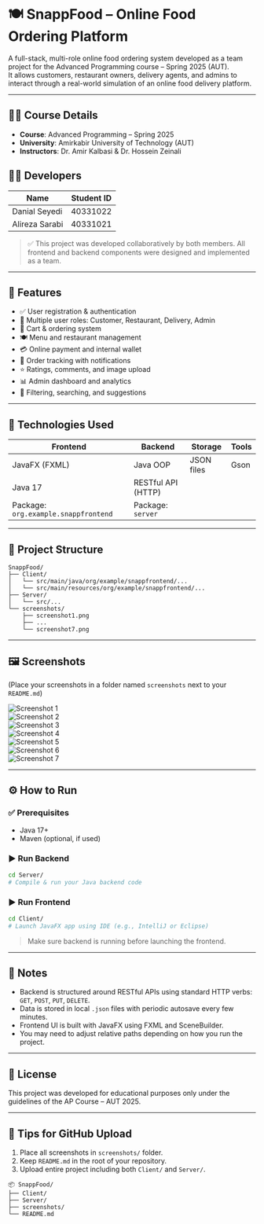 
# 🍽️ SnappFood – Online Food Ordering Platform

A full-stack, multi-role online food ordering system developed as a team project for the Advanced Programming course – Spring 2025 (AUT).  
It allows customers, restaurant owners, delivery agents, and admins to interact through a real-world simulation of an online food delivery platform.

---

## 👨‍🏫 Course Details
- **Course**: Advanced Programming – Spring 2025
- **University**: Amirkabir University of Technology (AUT)
- **Instructors**: Dr. Amir Kalbasi & Dr. Hossein Zeinali

## 👨‍💻 Developers
| Name            | Student ID   |
|-----------------|--------------|
| Danial Seyedi   | 40331022     |
| Alireza Sarabi  | 40331021     |

> ✅ This project was developed collaboratively by both members. All frontend and backend components were designed and implemented as a team.

---

## 🚀 Features
- ✅ User registration & authentication
- 🧑 Multiple user roles: Customer, Restaurant, Delivery, Admin
- 🛒 Cart & ordering system
- 🍽️ Menu and restaurant management
- 💳 Online payment and internal wallet
- 🔔 Order tracking with notifications
- ⭐ Ratings, comments, and image upload
- 📊 Admin dashboard and analytics
- 🎯 Filtering, searching, and suggestions

---

## 🧱 Technologies Used

| Frontend                          | Backend            | Storage    | Tools |
|----------------------------------|--------------------|------------|-------|
| JavaFX (FXML)                    | Java OOP           | JSON files | Gson  |
| Java 17                          | RESTful API (HTTP) |            |       |
| Package: `org.example.snappfrontend` | Package: `server`     |            |       |

---

## 📁 Project Structure

```
SnappFood/
├── Client/
│   └── src/main/java/org/example/snappfrontend/...
│   └── src/main/resources/org/example/snappfrontend/...
├── Server/
│   └── src/...
└── screenshots/
    ├── screenshot1.png
    ├── ...
    └── screenshot7.png
```

---

## 🖼️ Screenshots

(Place your screenshots in a folder named `screenshots` next to your `README.md`)

![Screenshot 1](screenshots/screenshot1.png)  
![Screenshot 2](screenshots/screenshot2.png)  
![Screenshot 3](screenshots/screenshot3.png)  
![Screenshot 4](screenshots/screenshot4.png)  
![Screenshot 5](screenshots/screenshot5.png)  
![Screenshot 6](screenshots/screenshot6.png)  
![Screenshot 7](screenshots/screenshot7.png)  

---

## ⚙️ How to Run

### ✅ Prerequisites
- Java 17+
- Maven (optional, if used)

### ▶️ Run Backend
```bash
cd Server/
# Compile & run your Java backend code
```

### ▶️ Run Frontend
```bash
cd Client/
# Launch JavaFX app using IDE (e.g., IntelliJ or Eclipse)
```

> Make sure backend is running before launching the frontend.

---

## 📝 Notes
- Backend is structured around RESTful APIs using standard HTTP verbs: `GET`, `POST`, `PUT`, `DELETE`.
- Data is stored in local `.json` files with periodic autosave every few minutes.
- Frontend UI is built with JavaFX using FXML and SceneBuilder.
- You may need to adjust relative paths depending on how you run the project.

---

## 📃 License

This project was developed for educational purposes only under the guidelines of the AP Course – AUT 2025.

---

## 📌 Tips for GitHub Upload
1. Place all screenshots in `screenshots/` folder.
2. Keep `README.md` in the root of your repository.
3. Upload entire project including both `Client/` and `Server/`.

```
📦 SnappFood/
├── Client/
├── Server/
├── screenshots/
└── README.md
```
